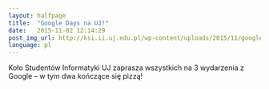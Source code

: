 ```yaml
---
layout: halfpage
title:  "Google Days na UJ!"
date:   2015-11-02 12:14:29
post_img_url: http://ksi.ii.uj.edu.pl/wp-content/uploads/2015/11/google2015.jpg
language: pl
---
```

Koło Studentów Informatyki UJ zaprasza wszystkich na 3 wydarzenia z Google – w tym dwa kończące się pizzą! 